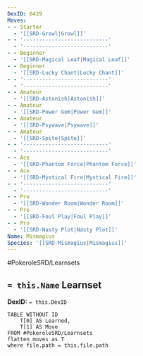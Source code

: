 ```yaml
---
DexID: 0429
Moves:
- - Starter
  - '[[SRD-Growl|Growl]]'
- - '---------------------------'
  - '---------------------------'
- - Beginner
  - '[[SRD-Magical Leaf|Magical Leaf]]'
- - Beginner
  - '[[SRD-Lucky Chant|Lucky Chant]]'
- - '---------------------------'
  - '---------------------------'
- - Amateur
  - '[[SRD-Astonish|Astonish]]'
- - Amateur
  - '[[SRD-Power Gem|Power Gem]]'
- - Amateur
  - '[[SRD-Psywave|Psywave]]'
- - Amateur
  - '[[SRD-Spite|Spite]]'
- - '---------------------------'
  - '---------------------------'
- - Ace
  - '[[SRD-Phantom Force|Phantom Force]]'
- - Ace
  - '[[SRD-Mystical Fire|Mystical Fire]]'
- - '---------------------------'
  - '---------------------------'
- - Pro
  - '[[SRD-Wonder Room|Wonder Room]]'
- - Pro
  - '[[SRD-Foul Play|Foul Play]]'
- - Pro
  - '[[SRD-Nasty Plot|Nasty Plot]]'
Name: Mismagius
Species: '[[SRD-Mismagius|Mismagius]]'
---
```


#PokeroleSRD/Learnsets

## `= this.Name` Learnset

**DexID:** `= this.DexID`

```dataview
TABLE WITHOUT ID
    T[0] AS Learned,
    T[1] AS Move
FROM #PokeroleSRD/Learnsets
flatten moves as T
where file.path = this.file.path
```
